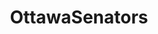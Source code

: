 ---
title: OttawaSenators
crosslinks:
- hockey
- youtubefactsbot
- tmsbmeta
- penguins
- anti_gif_bot
- livven
- canucks
- stupidsexykarlsson
- markborowiecki
- BostonBruins
- OneTurrisGod
- leafs
- DallasStars
- NHLStreams
- puckstreams
- u_imguralbumbot
- Flyers
- youtubot
- hockeyjerseys
- Habs
---